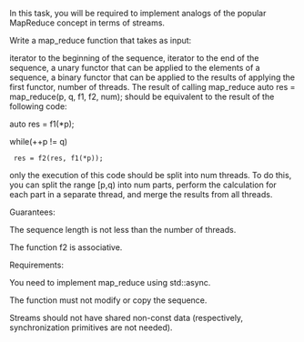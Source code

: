 In this task, you will be required to implement analogs of the popular MapReduce concept in terms of streams.

Write a map_reduce function that takes as input:

iterator to the beginning of the sequence,
iterator to the end of the sequence,
a unary functor that can be applied to the elements of a sequence,
a binary functor that can be applied to the results of applying the first functor,
number of threads.
The result of calling map_reduce
auto res = map_reduce(p, q, f1, f2, num);
should be equivalent to the result of the following code:

auto res = f1(*p);

while(++p != q)

     res = f2(res, f1(*p));
     
only the execution of this code should be split into num threads. To do this, you can split the range [p,q) into num parts, perform the calculation for each part in a separate thread, and merge the results from all threads.

Guarantees:

The sequence length is not less than the number of threads.

The function f2 is associative.

Requirements:

You need to implement map_reduce using std::async.

The function must not modify or copy the sequence.

Streams should not have shared non-const data (respectively, synchronization primitives are not needed).
